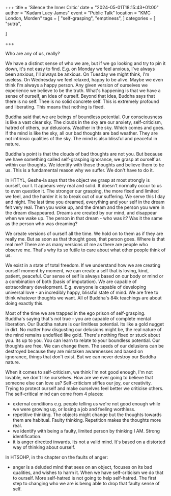 +++
title = 'Silence the Inner Critic'
date = "2024-05-01T18:15:43+01:00"
author = "Kadam Lucy James"
event = "Public Talk"
location = "KMC London, Morden"
tags = [
    "self-grasping",
    "emptiness",
]
categories = [
    "sutra",
 
]

+++

Who are any of us, really?

We have a distinct sense of who we are, but if we go looking and try to pin it down, it's not easy to find. E.g. on Monday we feel anxious, I've always been anxious, I'll always be anxious. On Tuesday we might think, I'm useless. On Wednesday we feel relaxed, happy to be alive. Maybe we even think I'm always a happy person. Any given version of ourselves we experience we believe to be the truth. What's happening is that we have a sense of ourself, an idea of ourself. Beyond that idea, Buddha says that there is no self. Thee is no solid concrete self. This is extremely profound and liberating. This means that nothing is fixed. 

Buddha said that we are beings of boundless potential. Our consciousness is like a vast clear sky. The clouds in the sky are our anxiety, self-criticism, hatred of others, our delusions. Weather in the sky. Which comes and goes. If the mind is like the sky, all our bad thoughts are bad weather. They are not intrinsic qualities of the sky. The mind is also blissful and peaceful in nature.

Buddha's point is that the clouds of bad thoughts are not you. But because we have something called self-grasping ignorance, we grasp at ourself as within our thoughts. We identify with those thoughts and believe them to be us. This is a fundamental reason why we suffer.
We don't have to do it. 

In HTTYL, Geshe-la says that the object we grasp at most strongly is ourself, our I. It appears very real and solid. It doesn't normally occur to us to even question it. The stronger our grasping, the more fixed and limited we feel, and the harder it is to break out of our suffering. We serve this I day and night. 
The last time you dreamed, everything and your self in the dream felt very real. Then you woke up, and the dream and the person you were in the dream disappeared. Dreams are created by our mind, and disappear when we wake up. The person in that dream - who was it? Was it the same as the person who was dreaming?

We create versions of ourself all the time. We hold on to them as if they are really me. But as soon as that thought goes, that person goes. 
Where is that real me? There are as many versions of me as there are people who observe me. That's why its so futile to care about what other people think of us. 

We exist in a state of total freedom. If we understand how we are creating ourself moment by moment, we can create a self that is loving, kind, patient, peaceful. Our sense of self is always based on our body or mind or a combination of both (basis of imputation). 
We are capable of extraordinary development. E.g. everyone is capable of developing universal love - an incredibly happy, blissful state of mind. We are free to think whatever thoughts we want. All of Buddha's 84k teachings are about doing exactly this.

Most of the time we are trapped in the ego prison of self-grasping. Buddha's saying that's not true - you are capable of complete mental liberation.
Our Buddha nature is our limitless potential. Its like a gold nugget in dirt. No matter how disgusting our delusions might be, the real nature of the mind remains undefiled like gold. There's nothing fixed or stuck about you. Its up to you. You can learn to relate to your boundless potential. Our thoughts are free. We can change them. The seeds of our delusions can be destroyed because they are mistaken awarenesses and based on ignorance, things that don't exist. But we can never destroy our Buddha nature.

When it comes to self-criticism, we think I'm not good enough, I'm not lovable, we don't like ourselves. How are we ever going to believe that someone else can love us? Self-criticism stifles our joy, our creativity. Trying to protect ourself and make ourselves feel better we criticise others. The self-critical mind can come from 4 places:
- external conditions e.g. people telling us we're not good enough while we were growing up, or losing a job and feeling worthless.
- repetitive thinking. The objects might change but the thoughts towards them are habitual. Faulty thinking. Repetition makes the thoughts more real.
- we identify with being a faulty, limited person by thinking I AM. Strong identification.
- it is anger directed inwards. Its not a valid mind. It's based on a distorted way of thinking about ourself.

In HTSOHP, in the chapter on the faults of anger: 
- anger is a deluded mind that sees on an object, focuses on its bad qualities, and wishes to harm it. 
When we have self-criticism we do that to ourself. More self-hatred is not going to help self-hatred.
The first step to changing who we are is being able to drop that faulty sense of self.
